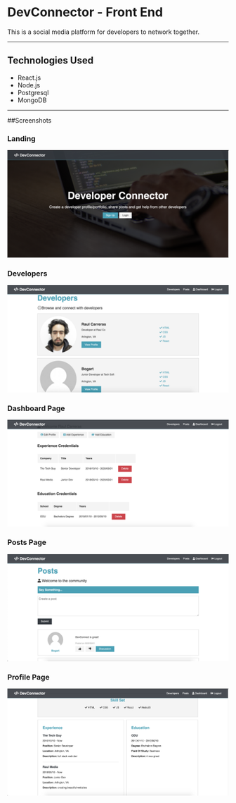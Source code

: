 # DevConnector - Front End
This is a social media platform for developers to network together.

---

## Technologies Used
- React.js
- Node.js
- Postgresql
- MongoDB

---
##Screenshots

### Landing
![Landing Page](screenshots/Landing.png)

### Developers
![Developers Page](screenshots/Developers.png)

### Dashboard Page
![Dashboard Page](screenshots/Dashboard.png)

### Posts Page
![Posts Page](screenshots/Posts.png)

### Profile Page
![Profile Page](screenshots/Profile.png)

